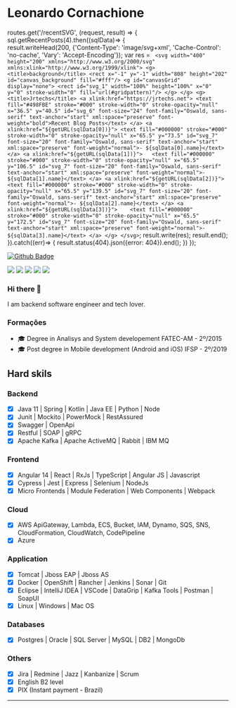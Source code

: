 # Leonardo Cornachione

routes.get('/recentSVG', (request, result) =>
{
    sql.getRecentPosts(4).then((sqlData)=>
    {  
        result.writeHead(200, {'Content-Type': 'image/svg+xml',
            'Cache-Control': 'no-cache',
            'Vary': 'Accept-Encoding'});
        var res = `
        <svg width="400" height="200" xmlns="http://www.w3.org/2000/svg" xmlns:xlink="http://www.w3.org/1999/xlink">
            <g>
                <title>background</title>
                <rect x="-1" y="-1" width="808" height="202" id="canvas_background" fill="#fff"/>
                    <g id="canvasGrid" display="none">
                <rect id="svg_1" width="100%" height="100%" x="0" y="0" stroke-width="0" fill="url(#gridpattern)"/>
                </g>
            </g>
            <g>
                <title>Jrtechs</title>
                <a xlink:href="https://jrtechs.net">
                    <text fill="#498FBE" stroke="#000" stroke-width="0" stroke-opacity="null" x="36.5" y="40.5" id="svg_6" font-size="24" font-family="Oswald, sans-serif" text-anchor="start" xml:space="preserve" font-weight="bold">Recent Blog Posts</text>
                </a>
                <a xlink:href="${getURL(sqlData[0])}">
                    <text fill="#000000" stroke="#000" stroke-width="0" stroke-opacity="null" x="65.5" y="73.5" id="svg_7" font-size="20" font-family="Oswald, sans-serif" text-anchor="start" xml:space="preserve" font-weight="normal">- ${sqlData[0].name}</text>
                </a>
                <a xlink:href="${getURL(sqlData[1])}">  
                    <text fill="#000000" stroke="#000" stroke-width="0" stroke-opacity="null" x="65.5" y="106.5" id="svg_7" font-size="20" font-family="Oswald, sans-serif" text-anchor="start" xml:space="preserve" font-weight="normal">- ${sqlData[1].name}</text>
                </a>
                <a xlink:href="${getURL(sqlData[2])}">
                    <text fill="#000000" stroke="#000" stroke-width="0" stroke-opacity="null" x="65.5" y="139.5" id="svg_7" font-size="20" font-family="Oswald, sans-serif" text-anchor="start" xml:space="preserve" font-weight="normal">- ${sqlData[2].name}</text>
                </a>
                <a xlink:href="${getURL(sqlData[3])}">   
                    <text fill="#000000" stroke="#000" stroke-width="0" stroke-opacity="null" x="65.5" y="172.5" id="svg_7" font-size="20" font-family="Oswald, sans-serif" text-anchor="start" xml:space="preserve" font-weight="normal">- ${sqlData[3].name}</text>
                </a>
            </g>
        </svg>`;
        result.write(res);
        result.end();
    }).catch((err)=>
    {
        result.status(404).json({error: 404}).end();
    })
});

[![Github Badge](https://img.shields.io/badge/-Github-000?style=flat-square&logo=Github&logoColor=white&link=https://github.com/leohmcx)](https://github.com/leohmcx)
<!--[![Linkedin Badge](https://img.shields.io/badge/-LinkedIn-blue?style=flat-square&logo=Linkedin&logoColor=white&link=https://www.linkedin.com/in/leohmcx/)](https://www.linkedin.com/in/leohmcx/)-->

<p>
  <img src="https://img.shields.io/badge/Backend-Java-informational?style=flat&logo=java&logoColor=red&color=05122A" />
  <img src="https://img.shields.io/badge/Backend-Kotlin-informational?style=flat&logo=kotlin&color=05122A" />
  <img src="https://img.shields.io/badge/Cloud&nbsp;Public-Amazon&nbsp;AWS-informational?style=flat&logo=Amazon&color=05122A" />
  <img src="https://img.shields.io/badge/Cloud&nbsp;Private-Kubernetes-informational?style=flat&logo=kubernetes&color=05122A" />
  <img src="https://img.shields.io/badge/Container-Docker-informational?style=flat&logo=docker&color=05122A" />
</p>

### Hi there 👋

I am backend software engineer and tech lover.

### Formações
- 🎓 Degree in Analisys and System developement FATEC-AM - 2º/2015
- 🎓 Post degree in Mobile development (Android and iOS) IFSP - 2º/2019

## Hard skils

### Backend
- [x] Java 11 | Spring | Kotlin | Java EE | Python | Node
- [x] Junit | Mockito | PowerMock | RestAssured
- [x] Swagger | OpenApi
- [x] Restful | SOAP | gRPC
- [x] Apache Kafka | Apache ActiveMQ | Rabbit | IBM MQ
### Frontend
- [x] Angular 14 | React | RxJs | TypeScript | Angular JS | Javascript
- [x] Cypress | Jest | Express | Selenium | NodeJs
- [x] Micro Frontends | Module Federation | Web Components | Webpack
### Cloud
- [x] AWS ApiGateway, Lambda, ECS, Bucket, IAM, Dynamo, SQS, SNS, CloudFormation, CloudWatch, CodePipeline
- [x] Azure
### Application
- [x] Tomcat | Jboss EAP | Jboss AS
- [x] Docker | OpenShift | Rancher | Jenkins | Sonar | Git
- [x] Eclipse | IntelliJ IDEA | VSCode | DataGrip | Kafka Tools | Postman | SoapUI
- [x] Linux | Windows | Mac OS 
### Databases
- [x] Postgres | Oracle | SQL Server | MySQL | DB2 | MongoDb
### Others
- [x] Jira | Redmine | Jazz | Kanbanize | Scrum
- [x] English B2 level
- [x] PIX (Instant payment - Brazil)

---

<!--
**leohmcx/leohmcx** is a ✨ _special_ ✨ repository because its `README.md` (this file) appears on your GitHub profile.

Here are some ideas to get you started:

- 🔭 I’m currently working on ...
- 🌱 I’m currently learning ...
- 👯 I’m looking to collaborate on ...
- 🤔 I’m looking for help with ...
- 💬 Ask me about ...
- 📫 How to reach me: ...
- 😄 Pronouns: ...
- ⚡ Fun fact: ...
-->
